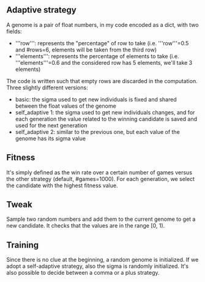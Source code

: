 ## Adaptive strategy
A genome is a pair of float numbers, in my code encoded as a dict, with two fields: 
  - '''row''': represents the "percentage" of row to take (i.e. '''row'''=0.5 and #rows=6, elements will be taken from the third row)
  -  '''elements''': represents the percentage of elements to take (i.e. '''elements'''=0.6 and the considered row has 5 elements, we'll take 3 elements)

The code is written such that empty rows are discarded in the computation.
Three slightly different versions:
  - basic: the sigma used to get new individuals is fixed and shared between the float values of the genome
  - self_adaptive 1: the sigma used to get new individuals changes, and for each generation the value related to the winning candidate is saved and used for the next generation
  - self_adaptive 2: similar to the previous one, but each value of the genome has its sigma value


## Fitness 
It's simply defined as the win rate over a certain number of games versus the other strategy (default, #games=1000).
For each generation, we select the candidate with the highest fitness value.

## Tweak
Sample two random numbers and add them to the current genome to get a new candidate. It checks that the values are in the range [0, 1).

## Training 
Since there is no clue at the beginning, a random genome is initialized. If we adopt a self-adaptive strategy, also the sigma is randomly initialized.
It's also possible to decide between a comma or a plus strategy.
